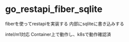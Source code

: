 # go_restapi_fiber_sqlite

fiberを使ってrestapiを実装する
内部にsqliteに書き込みする

intel/m1対応
Container上で動作し、k8sで動作確認済